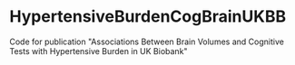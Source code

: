 # HypertensiveBurdenCogBrainUKBB
Code for publication "Associations Between Brain Volumes and Cognitive Tests with Hypertensive Burden in UK Biobank"
